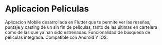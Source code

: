 # Aplicacion Películas

Aplicacion Mobile desarrollada en Flutter que te permite ver las reseñas, puntaje y casting de un sin fin de peliculas, tanto de las últimas en cartelera como de las que ya han sido estrenadas. Funcionalidad de búsqueda de películas integrada. Compatible con Android Y IOS.

